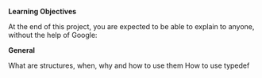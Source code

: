 **Learning Objectives**

At the end of this project, you are expected to be able to explain to anyone, without the help of Google:

**General**

What are structures, when, why and how to use them
How to use typedef